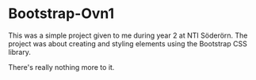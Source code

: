 # Bootstrap-Ovn1
This was a simple project given to me during year 2 at NTI Söderörn. The project was about creating and styling elements using the Bootstrap CSS library. 

There's really nothing more to it.
